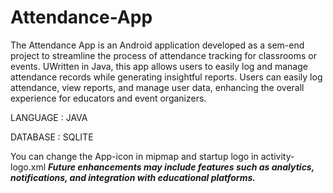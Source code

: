 # Attendance-App


The Attendance App is an Android application developed as a sem-end project to streamline the process of attendance tracking for classrooms or events. UWritten in Java, this app allows users to easily log and manage attendance records while generating insightful reports. Users can easily log attendance, view reports, and manage user data, enhancing the overall experience for educators and event organizers. 

LANGUAGE : JAVA

DATABASE : SQLITE


You can change the App-icon in mipmap and startup logo in activity-logo.xml
***Future enhancements may include features such as analytics, notifications, and integration with educational platforms.***
